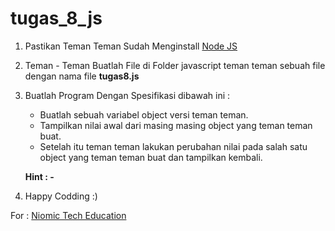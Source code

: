 # tugas_8_js

1. Pastikan Teman Teman Sudah Menginstall [Node JS](https://nodejs.org/ "Node JS")

2. Teman - Teman Buatlah File di Folder javascript teman teman sebuah file dengan nama file **tugas8.js**

3. Buatlah Program Dengan Spesifikasi dibawah ini :

	- Buatlah sebuah variabel object versi teman teman.
	- Tampilkan nilai awal dari masing masing object yang teman teman buat.
	- Setelah itu teman teman lakukan perubahan nilai pada salah satu object yang teman teman buat dan tampilkan kembali.

	**Hint : -**

4. Happy Codding :)

For : [Niomic Tech Education](https://niomic.com/)
